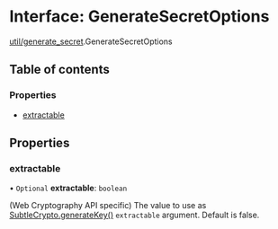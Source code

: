 # Interface: GenerateSecretOptions

[util/generate_secret](../modules/util_generate_secret.md).GenerateSecretOptions

## Table of contents

### Properties

- [extractable](util_generate_secret.GenerateSecretOptions.md#extractable)

## Properties

### extractable

• `Optional` **extractable**: `boolean`

(Web Cryptography API specific) The value to use as
[SubtleCrypto.generateKey()](https://developer.mozilla.org/en-US/docs/Web/API/SubtleCrypto/generateKey)
`extractable` argument. Default is false.
